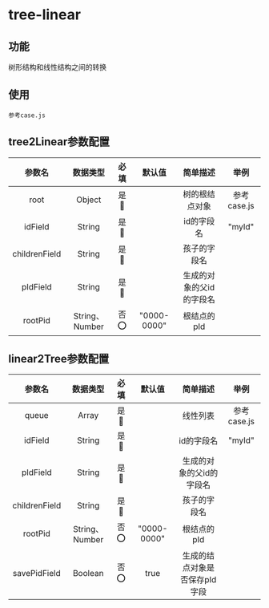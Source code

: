 # tree-linear
## 功能
树形结构和线性结构之间的转换
## 使用
`参考case.js`

## tree2Linear参数配置
| 参数名 | 数据类型 |  必填|默认值  |简单描述 |举例|
| :----:| :----:   | :----:  | :----: |  :----: |:----: |
| root | Object |是🐢 |   | 树的根结点对象 |参考case.js|
| idField | String|是🐢 |   | id的字段名 |"myId"|
| childrenField | String|是🐢 |   | 孩子的字段名 ||
| pIdField | String|是🐢 |   | 生成的对象的父id的字段名 ||
| rootPid | String、Number |否⭕ | "0000-0000" | 根结点的pId||
## linear2Tree参数配置
| 参数名 | 数据类型 |  必填|默认值  |简单描述 |举例|
| :----:| :----:   | :----:  | :----: |  :----: |:----: |
| queue | Array |是🐢 |   | 线性列表 |参考case.js|
| idField | String|是🐢 |   | id的字段名 |"myId"|
| pIdField | String|是🐢 |   | 生成的对象的父id的字段名 ||
| childrenField | String|是🐢 |   | 孩子的字段名 ||
| rootPid | String、Number |否⭕ | "0000-0000" | 根结点的pId||
| savePidField | Boolean |否⭕ | true | 生成的结点对象是否保存pId字段||
